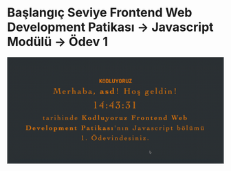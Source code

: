 # Başlangıç Seviye Frontend Web Development Patikası -> Javascript Modülü -> Ödev 1

![odev1.gif](odev1.gif)